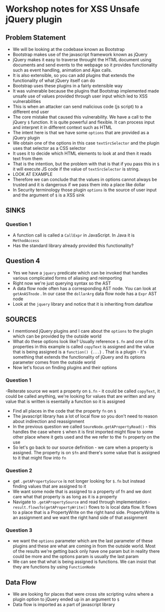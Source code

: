 # Workshop notes for XSS Unsafe jQuery plugin 

## Problem Statement 
- We will be looking at the codebase known as Bootstrap
- Bootstrap makes use of the javascript framework known as jQuery
- jQuery makes it easy to traverse throught the HTML document using documents and send events to the webpage so it provides functionality such as event handling, animation and Ajax calls. 
- It is also extensible, so you can add plugins that extends the functionality 
of what jQuery itself can do 
- Bootstrap uses these plugins in a fairly extensible way 
- It was vulnerable because the plugins that Bootstrap implemented made unsafe use of values provided through user input which led to XSS vulnerabilities
- This is when an attacker can send malicious code (js script) to a different end user
- The core mistake that caused this vulnerability. We have a call to the jQuery `$` function. It is quite powerful and flexible. It can process input and interpret it in different context such as HTML  
- The intent here is that we have some `options` that are provided as a jQuery plugin
- We obtain one of the options in this case `textSrcSelector` and the plugin uses that selector as a CSS selector
- It uses it to decide which HTML elements to look at and then it reads text from them
- That is the intention, but the problem with that is that if you pass this in `$` it will execute JS code if the value of `textSrcSelector` is string. 
- LOOK AT EXAMPLE 
- Therefore we can conclude that the values in options cannot always be trusted and it is dangerous if we pass them into a place like dollar
- In Security terminology those plugin `options` is the source of user input and the argument of `$` is a XSS sink


## SINKS 

### Question 1
- A function call is called a `CallExpr` in JavaScript. In Java it is `MethodAccess`
- Has the standard library already provided this functionality? 

## Question 4 
- Yes we have a `jquery` predicate which can be invoked that handles various complicated forms of aliasing and reimporting 
- Right now we're just querying syntax so the AST
- A data flow node often has a corresponding AST node. You can look at `getAnASTnode` . In our case the `dollarArg` data flow node has a `Expr` AST node
- Look at the `jquery` library and notice that it is inheriting from dataflow

## SOURCES 
- I memtioned jQuery plugins and I care about the `options` to the plugin which can be provided by the outside world
- What do these options look like? Usually reference  `$.fn` and one of its properties in this example is called `copyText` is assigned and the value that is being assigned is a `function() {...}` . That is a plugin - it's something that extends the functionality of jQuery and its options parameter comes from the outside world 
- Now let's focus on finding plugins and their options 

### Question 1 

-Reiterate source we want a property on `$.fn` - it could be called `copyText`, it could be called anything, we're looking for values that are written and any value that is written is esentailly a function so it is assigned   
- Find all places in the code that the property `fn` on `$`
- The javascript library has a lot of local flow so you don't need to reason about indirection and reassignment 
- In the previous question we called `SoureNode.getAPropertyRead()` - this handles the case where `$` when it is first imported might flow to some other place where it gets used and the we refer to the `fn` property on the use
- So let's go back to our source definition - we care when a property is assigned. The property is on `$fn` and there's some value that is assigned to it that might flow into `fn`

### Question 2 
- get `.getAPropertySource` is not longer looking for `$.fn` but instead finding values that are assigned to it 
- We want some node that is assigned to a property of fn and we dont care what that property is as long as it is a property 
- Navigate to `.getAPropertySource` and read through implementation - `result.flowsTo(getAPropertyWrite()` flows to is local data flow. It flows to a place that is a PropertyWrite on the right hand side. PropertyWrite is an assignment and we want the right hand side of that assignment 


### Question 3
- we want the `options` parameter which are the last parameter of these plugins and these are what are coming in from the outside world. Most of the results we're getting back only have one param but in reality there could be more and the options param is usually the last param
- We can see that what is being assigned is functions. We can insist that they are functions by using `FunctionNode`

 
 ## Data Flow 
- We are looking for places that were cross site scripting vulns where a plugin option to jQuery ended up in an argument to `$`
- Data flow is imported as a part of javascript library

 
